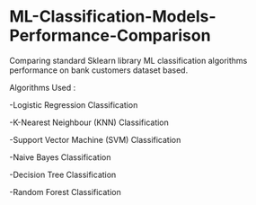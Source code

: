 # ML-Classification-Models-Performance-Comparison

Comparing standard Sklearn library ML classification algorithms performance on bank customers dataset based.

Algorithms Used :

-Logistic Regression Classification

-K-Nearest Neighbour (KNN) Classification

-Support Vector Machine (SVM) Classification

-Naive Bayes Classification

-Decision Tree Classification

-Random Forest Classification
